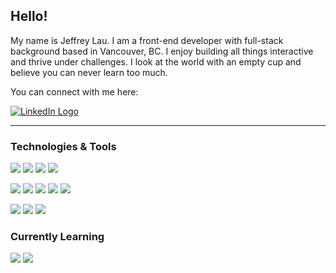 ## Hello!

My name is Jeffrey Lau. I am a front-end developer with full-stack background based in Vancouver, BC. I enjoy building all things interactive and thrive under challenges. I look at the world with an empty cup and believe you can never learn too much.

You can connect with me here:

[![LinkedIn Logo](https://img.shields.io/badge/LinkedIn-505050?labelColor=&style=social&logo=linkedin&logoColor=61DAFB "LinkedIn Logo")](https://www.linkedin.com/in/jayell-dev/)

---

### Technologies & Tools

![](https://img.shields.io/badge/React-505050?labelColor=&style=flat&logoWidth=15&logo=react&logoColor=61DAFB&")
![](https://img.shields.io/badge/Vue.js-505050?labelColor=&style=flat&logoWidth=15&logo=vue.js&logoColor=4FC08D&")
![](https://img.shields.io/badge/Angular-505050?labelColor=&style=flat&logoWidth=15&logo=angular&logoColor=DD0031&")
![](https://img.shields.io/badge/GraphQL-505050?labelColor=&style=flat&logoWidth=15&logo=graphql&logoColor=E10098&")

![](https://img.shields.io/badge/JavaScript-505050?labelColor=&style=flat&logoWidth=15&logo=javascript&logoColor=F7DF1E&")
![](https://img.shields.io/badge/TypeScript-505050?labelColor=&style=flat&logoWidth=15&logo=typescript&logoColor=3178C6&")
![](https://img.shields.io/badge/Python-505050?labelColor=&style=flat&logoWidth=15&logo=python&logoColor=3776AB&")
![](https://img.shields.io/badge/HTML5-505050?labelColor=&style=flat&logoWidth=15&logo=html5&logoColor=E34F26&")
![](https://img.shields.io/badge/CSS3-505050?labelColor=&style=flat&logoWidth=15&logo=css3&logoColor=1572B6&")

![](https://img.shields.io/badge/Firebase-505050?labelColor=&style=flat&logoWidth=15&logo=firebase&logoColor=FFCA28&")
![](https://img.shields.io/badge/Mongo_DB-505050?labelColor=&style=flat&logoWidth=15&logo=mongodb&logoColor=47A248&")
![](https://img.shields.io/badge/PostgreSQL-505050?labelColor=&style=flat&logoWidth=15&logo=postgresql&logoColor=336791&")

### Currently Learning

![](https://img.shields.io/badge/Flutter-505050?labelColor=&style=flat&logoWidth=15&logo=flutter&logoColor=02569B&")
![](https://img.shields.io/badge/Dart-505050?labelColor=&style=flat&logoWidth=15&logo=dart&logoColor=0175C2&")
